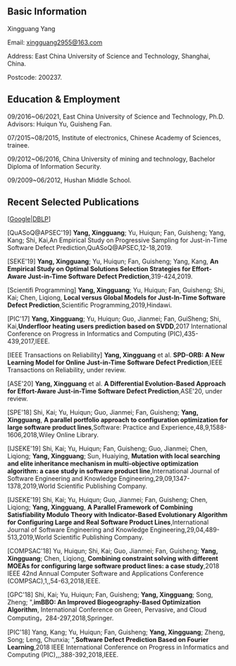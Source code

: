 ## Basic Information
Xingguang Yang

Email: xingguang2955@163.com

Address: East China University of Science and Technology, Shanghai, China.

Postcode: 200237.

## Education & Employment
09/2016~06/2021, East China University of Science and Technology, Ph.D. Advisors: Huiqun Yu, Guisheng Fan.

07/2015~08/2015, Institute of electronics, Chinese Academy of Sciences, trainee.

09/2012~06/2016, China University of mining and technology, Bachelor Diploma of Information Security.

09/2009~06/2012, Hushan Middle School.

## Recent Selected Publications
[[Google][1]|[DBLP][2]]

[QuASoQ@APSEC'19] **Yang, Xingguang**; Yu, Huiqun; Fan, Guisheng; Yang, Kang; Shi, Kai,An Empirical Study on Progressive Sampling for Just-in-Time Software Defect Prediction,QuASoQ@APSEC,12-18,2019.

[SEKE'19] **Yang, Xingguang**; Yu, Huiqun; Fan, Guisheng; Yang, Kang, **An Empirical Study on Optimal Solutions Selection Strategies for Effort-Aware Just-in-Time Software Defect Prediction**,319-424,2019.

[Scientifi Programming] **Yang, Xingguang**; Yu, Huiqun; Fan, Guisheng; Shi, Kai; Chen, Liqiong, **Local versus Global Models for Just-In-Time Software Defect Prediction**,Scientific Programming,2019,Hindawi.

[PIC'17] **Yang, Xingguang**; Yu, Huiqun; Guo, Jianmei; Fan, GuiSheng; Shi, Kai,**Underfloor heating users prediction based on SVDD**,2017 International Conference on Progress in Informatics and Computing (PIC),435-439,2017,IEEE.

[IEEE Transactions on Reliability] **Yang, Xingguang** et al. **SPD-ORB: A New Learning Model for Online Just-in-Time Software Defect Prediction**,IEEE Transactions on Reliability, under review.


[ASE'20] **Yang, Xingguang** et al. **A Differential Evolution-Based Approach for Effort-Aware Just-in-Time Software Defect Prediction**,ASE'20, under review.



[SPE'18] Shi, Kai; Yu, Huiqun; Guo, Jianmei; Fan, Guisheng; **Yang, Xingguang**, **A parallel portfolio approach to configuration optimization for large software product lines**,Software: Practice and Experience,48,9,1588-1606,2018,Wiley Online Library.


[IJSEKE'19] Shi, Kai; Yu, Huiqun; Fan, Guisheng; Guo, Jianmei; Chen, Liqiong; **Yang, Xingguang**; Sun, Huaiying, **Mutation with local searching and elite inheritance mechanism in multi-objective optimization algorithm: a case study in software product line**,International Journal of Software Engineering and Knowledge Engineering,29,09,1347-1378,2019,World Scientific Publishing Company.

[IJSEKE'19] Shi, Kai; Yu, Huiqun; Guo, Jianmei; Fan, Guisheng; Chen, Liqiong; **Yang, Xingguang**, **A Parallel Framework of Combining Satisfiability Modulo Theory with Indicator-Based Evolutionary Algorithm for Configuring Large and Real Software Product Lines**,International Journal of Software Engineering and Knowledge Engineering,29,04,489-513,2019,World Scientific Publishing Company.

[COMPSAC'18] Yu, Huiqun; Shi, Kai; Guo, Jianmei; Fan, Guisheng; **Yang, Xingguang**; Chen, Liqiong, **Combining constraint solving with different MOEAs for configuring large software product lines: a case study**,2018 IEEE 42nd Annual Computer Software and Applications Conference (COMPSAC),1,,54-63,2018,IEEE.

[GPC'18] Shi, Kai; Yu, Huiqun; Fan, Guisheng; **Yang, Xingguang**; Song, Zheng; ",**imBBO: An Improved Biogeography-Based Optimization Algorithm**, International Conference on Green, Pervasive, and Cloud Computing，284-297,2018,Springer.

[PIC'18] Yang, Kang; Yu, Huiqun; Fan, Guisheng; **Yang, Xingguang**; Zheng, Song; Leng, Chunxia; ",**Software Defect Prediction Based on Fourier Learning**,2018 IEEE International Conference on Progress in Informatics and Computing (PIC),,,388-392,2018,IEEE.

[1]: https://scholar.google.com/citations?user=FO57rqMAAAAJ&hl=zh-CN&oi=sra

[2]: https://dblp.uni-trier.de/pers/hd/y/Yang:Xingguang
